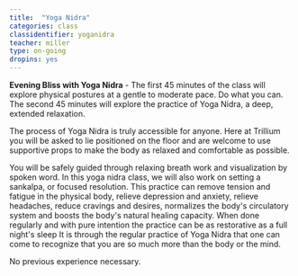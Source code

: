 ```yaml
---
title:  "Yoga Nidra"
categories: class
classidentifier: yoganidra
teacher: miller
type: on-going
dropins: yes
---
```

**Evening Bliss with Yoga Nidra** - The first 45 minutes of the class will explore physical postures at a gentle to moderate pace. Do what you can. The second 45 minutes will explore the practice of Yoga Nidra, a deep, extended relaxation.

The process of Yoga Nidra is truly accessible for anyone. Here at Trillium you will be asked to lie positioned on the floor and are welcome to use supportive props to make the body as relaxed and comfortable as possible.

You will be safely guided through relaxing breath work and visualization by spoken word. In this yoga nidra class, we will also work on setting a sankalpa, or focused resolution. This practice can remove tension and fatigue in the physical body, relieve depression and anxiety, relieve headaches, reduce cravings and desires, normalizes the body's circulatory system and boosts the body's natural healing capacity. When done regularly and with pure intention the practice can be as restorative as a full night's sleep It is through the regular practice of Yoga Nidra that one can come to recognize that you are so much more than the body or the mind.

No previous experience necessary.
